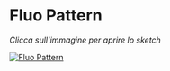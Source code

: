 # Fluo Pattern

*Clicca sull'immagine per aprire lo sketch*

[![Fluo Pattern](https://user-images.githubusercontent.com/60677625/119848294-fde32780-bf0b-11eb-8ff7-c1f41242667e.png)](https://editor.p5js.org/kaappa/full/WBUc7DlOU)

